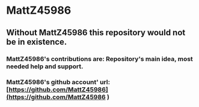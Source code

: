 # MattZ45986
## Without MattZ45986 this repository would not be in existence.
### MattZ45986's contributions are: Repository's main idea, most needed help and support.
### MattZ45986's github account' url: [https://github.com/MattZ45986](https://github.com/MattZ45986 )